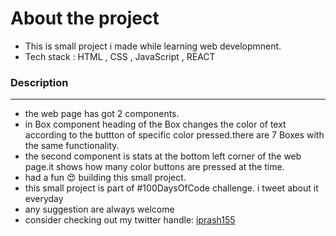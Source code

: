 # About the project

* This is small project i made while learning web developmnent.
* Tech stack : HTML , CSS , JavaScript , REACT</li>

### Description
--------

* the web page has got 2 components.
* in Box component heading of the Box changes the color of text according to the buttton of specific color pressed.there are 7 Boxes with the same functionality.
* the second component is stats at the bottom left corner of the web page.it shows how many color buttons are pressed at the time.
* had a fun 😍 building this small project.
* this small project is part of #100DaysOfCode challenge. i tweet about it everyday 
* any suggestion are always welcome
* consider checking out my twitter handle: [iprash155](https://twitter.com/iprash155) 

